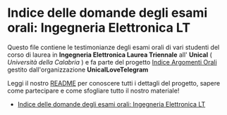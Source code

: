 # Indice delle domande degli esami orali: Ingegneria Elettronica LT 

Questo file contiene le testimonianze degli esami orali di vari studenti del corso di laurea in **Ingegneria Elettronica Laurea Triennale** all' **Unical** ( *Università della Calabria* ) e fa parte del progetto [Indice Argomenti Orali](https://github.com/UnicalLoveTelegram/IndiceArgomentiOrale) gestito dall'organizzazione **UnicalLoveTelegram**

Leggi il nostro [README](https://github.com/UnicalLoveTelegram/IndiceArgomentiOrale/blob/main/README.md) per conoscere tutti i dettagli del progetto, sapere come partecipare e come sfogliare tutto il nostro materiale!

- [Indice delle domande degli esami orali: Ingegneria Elettronica LT](#indice-delle-domande-degli-esami-orali-ingegneria-elettronica-lt)